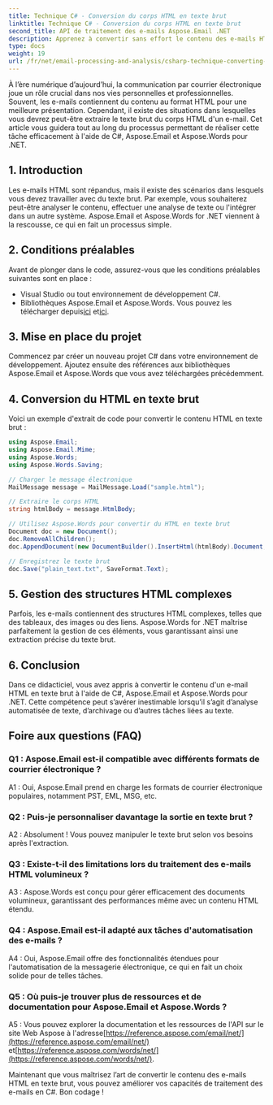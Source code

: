 ```yaml
---
title: Technique C# - Conversion du corps HTML en texte brut
linktitle: Technique C# - Conversion du corps HTML en texte brut
second_title: API de traitement des e-mails Aspose.Email .NET
description: Apprenez à convertir sans effort le contenu des e-mails HTML en texte brut à l'aide d'Aspose.Email pour .NET. Guide et code détaillés. Explorez maintenant !
type: docs
weight: 19
url: /fr/net/email-processing-and-analysis/csharp-technique-converting-html-body-to-plain-text/
---
```


À l’ère numérique d’aujourd’hui, la communication par courrier électronique joue un rôle crucial dans nos vies personnelles et professionnelles. Souvent, les e-mails contiennent du contenu au format HTML pour une meilleure présentation. Cependant, il existe des situations dans lesquelles vous devrez peut-être extraire le texte brut du corps HTML d'un e-mail. Cet article vous guidera tout au long du processus permettant de réaliser cette tâche efficacement à l'aide de C#, Aspose.Email et Aspose.Words pour .NET.

## 1. Introduction

Les e-mails HTML sont répandus, mais il existe des scénarios dans lesquels vous devez travailler avec du texte brut. Par exemple, vous souhaiterez peut-être analyser le contenu, effectuer une analyse de texte ou l'intégrer dans un autre système. Aspose.Email et Aspose.Words for .NET viennent à la rescousse, ce qui en fait un processus simple.

## 2. Conditions préalables

Avant de plonger dans le code, assurez-vous que les conditions préalables suivantes sont en place :
- Visual Studio ou tout environnement de développement C#.
-  Bibliothèques Aspose.Email et Aspose.Words. Vous pouvez les télécharger depuis[ici](https://releases.aspose.com/email/net/) et[ici](https://releases.aspose.com/words/net/).

## 3. Mise en place du projet

Commencez par créer un nouveau projet C# dans votre environnement de développement. Ajoutez ensuite des références aux bibliothèques Aspose.Email et Aspose.Words que vous avez téléchargées précédemment.

## 4. Conversion du HTML en texte brut

Voici un exemple d'extrait de code pour convertir le contenu HTML en texte brut :

```csharp
using Aspose.Email;
using Aspose.Email.Mime;
using Aspose.Words;
using Aspose.Words.Saving;

// Charger le message électronique
MailMessage message = MailMessage.Load("sample.html");

// Extraire le corps HTML
string htmlBody = message.HtmlBody;

// Utilisez Aspose.Words pour convertir du HTML en texte brut
Document doc = new Document();
doc.RemoveAllChildren();
doc.AppendDocument(new DocumentBuilder().InsertHtml(htmlBody).Document, ImportFormatMode.KeepSourceFormatting);

// Enregistrez le texte brut
doc.Save("plain_text.txt", SaveFormat.Text);
```

## 5. Gestion des structures HTML complexes

Parfois, les e-mails contiennent des structures HTML complexes, telles que des tableaux, des images ou des liens. Aspose.Words for .NET maîtrise parfaitement la gestion de ces éléments, vous garantissant ainsi une extraction précise du texte brut.

## 6. Conclusion

Dans ce didacticiel, vous avez appris à convertir le contenu d'un e-mail HTML en texte brut à l'aide de C#, Aspose.Email et Aspose.Words pour .NET. Cette compétence peut s’avérer inestimable lorsqu’il s’agit d’analyse automatisée de texte, d’archivage ou d’autres tâches liées au texte.

## Foire aux questions (FAQ)

### Q1 : Aspose.Email est-il compatible avec différents formats de courrier électronique ?
A1 : Oui, Aspose.Email prend en charge les formats de courrier électronique populaires, notamment PST, EML, MSG, etc.

### Q2 : Puis-je personnaliser davantage la sortie en texte brut ?
A2 : Absolument ! Vous pouvez manipuler le texte brut selon vos besoins après l'extraction.

### Q3 : Existe-t-il des limitations lors du traitement des e-mails HTML volumineux ?
A3 : Aspose.Words est conçu pour gérer efficacement des documents volumineux, garantissant des performances même avec un contenu HTML étendu.

### Q4 : Aspose.Email est-il adapté aux tâches d'automatisation des e-mails ?
A4 : Oui, Aspose.Email offre des fonctionnalités étendues pour l'automatisation de la messagerie électronique, ce qui en fait un choix solide pour de telles tâches.

### Q5 : Où puis-je trouver plus de ressources et de documentation pour Aspose.Email et Aspose.Words ?
 A5 : Vous pouvez explorer la documentation et les ressources de l'API sur le site Web Aspose à l'adresse[https://reference.aspose.com/email/net/](https://reference.aspose.com/email/net/) et[https://reference.aspose.com/words/net/](https://reference.aspose.com/words/net/).

Maintenant que vous maîtrisez l’art de convertir le contenu des e-mails HTML en texte brut, vous pouvez améliorer vos capacités de traitement des e-mails en C#. Bon codage !